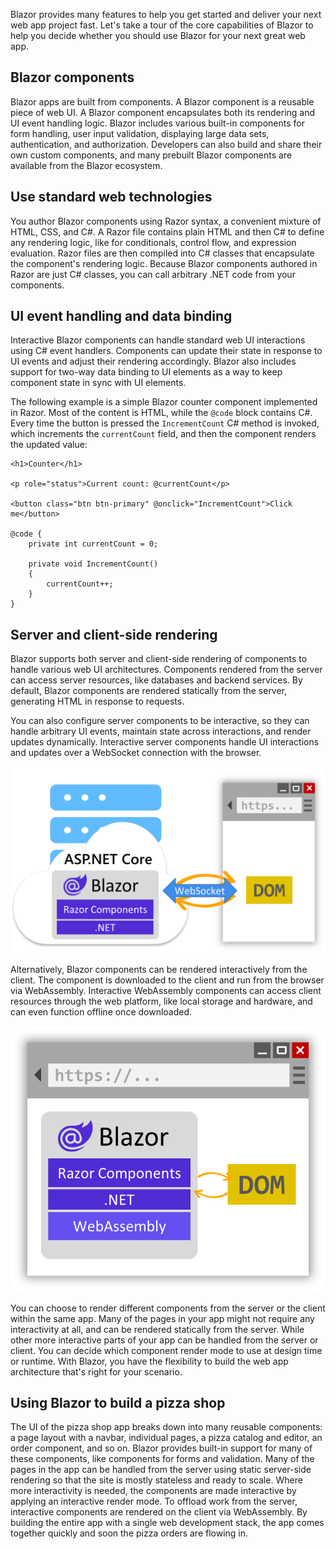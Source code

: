 Blazor provides many features to help you get started and deliver your next web app project fast. Let's take a tour of the core capabilities of Blazor to help you decide whether you should use Blazor for your next great web app.

## Blazor components

Blazor apps are built from components. A Blazor component is a reusable piece of web UI. A Blazor component encapsulates both its rendering and UI event handling logic. Blazor includes various built-in components for form handling, user input validation, displaying large data sets, authentication, and authorization. Developers can also build and share their own custom components, and many prebuilt Blazor components are available from the Blazor ecosystem.

## Use standard web technologies

You author Blazor components using Razor syntax, a convenient mixture of HTML, CSS, and C#. A Razor file contains plain HTML and then C# to define any rendering logic, like for conditionals, control flow, and expression evaluation. Razor files are then compiled into C# classes that encapsulate the component's rendering logic. Because Blazor components authored in Razor are just C# classes, you can call arbitrary .NET code from your components.

## UI event handling and data binding

Interactive Blazor components can handle standard web UI interactions using C# event handlers. Components can update their state in response to UI events and adjust their rendering accordingly. Blazor also includes support for two-way data binding to UI elements as a way to keep component state in sync with UI elements.

The following example is a simple Blazor counter component implemented in Razor. Most of the content is HTML, while the `@code` block contains C#. Every time the button is pressed the `IncrementCount` C# method is invoked, which increments the `currentCount` field, and then the component renders the updated value:

```razor
<h1>Counter</h1>

<p role="status">Current count: @currentCount</p>

<button class="btn btn-primary" @onclick="IncrementCount">Click me</button>

@code {
    private int currentCount = 0;

    private void IncrementCount()
    {
        currentCount++;
    }
}
```

## Server and client-side rendering

Blazor supports both server and client-side rendering of components to handle various web UI architectures. Components rendered from the server can access server resources, like databases and backend services. By default, Blazor components are rendered statically from the server, generating HTML in response to requests.

You can also configure server components to be interactive, so they can handle arbitrary UI events, maintain state across interactions, and render updates dynamically. Interactive server components handle UI interactions and updates over a WebSocket connection with the browser.

![Diagram of Blazor interactive server rendering.](../media/interactive-server.png)

Alternatively, Blazor components can be rendered interactively from the client. The component is downloaded to the client and run from the browser via WebAssembly. Interactive WebAssembly components can access client resources through the web platform, like local storage and hardware, and can even function offline once downloaded.

![Diagram of Blazor interactive WebAssembly rendering.](../media/interactive-wasm.png)

You can choose to render different components from the server or the client within the same app. Many of the pages in your app might not require any interactivity at all, and can be rendered statically from the server. While other more interactive parts of your app can be handled from the server or client. You can decide which component render mode to use at design time or runtime. With Blazor, you have the flexibility to build the web app architecture that's right for your scenario.

## Using Blazor to build a pizza shop

The UI of the pizza shop app breaks down into many reusable components: a page layout with a navbar, individual pages, a pizza catalog and editor, an order component, and so on. Blazor provides built-in support for many of these components, like components for forms and validation. Many of the pages in the app can be handled from the server using static server-side rendering so that the site is mostly stateless and ready to scale. Where more interactivity is needed, the components are made interactive by applying an interactive render mode. To offload work from the server, interactive components are rendered on the client via WebAssembly. By building the entire app with a single web development stack, the app comes together quickly and soon the pizza orders are flowing in.

